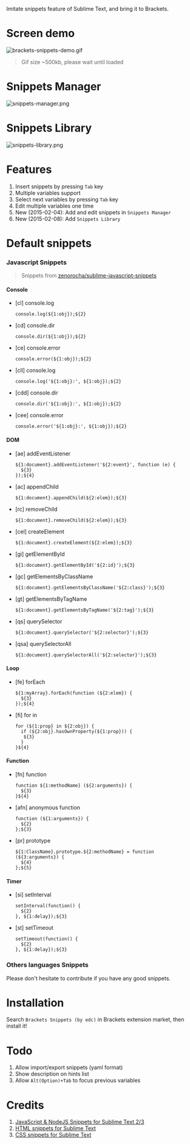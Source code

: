 Imitate snippets feature of Sublime Text, and bring it to Brackets.

# Screen demo
![brackets-snippets-demo.gif](http://edwardchu.org/assets/images/brackets-snippets-demo.gif "Demo gif of the extension")
> Gif size ~500kb, please wait until loaded

# Snippets Manager
![snippets-manager.png](http://edwardchu.org/assets/images/snippets-manager@2x.png "Snippets Manager Screenshot")

# Snippets Library
![snippets-library.png](http://edwardchu.org/assets/images/snippets-library@2x.png "Snippets Library Screenshot")

# Features
1. Insert snippets by pressing `Tab` key
2. Multiple variables support
3. Select next variables by pressing `Tab` key
4. Edit multiple variables one time
5. New (2015-02-04): Add and edit snippets in `Snippets Manager`
5. New (2015-02-08): Add `Snippets Library`

# Default snippets
### Javascript Snippets
> Snippets from [zenorocha/sublime-javascript-snippets](https://github.com/zenorocha/sublime-javascript-snippets)

#### Console
- [cl] console.log
    ```
    console.log(${1:obj});${2}
    ```

- [cd] console.dir
    ```
    console.dir(${1:obj});${2}
    ```

- [ce] console.error
    ```
    console.error(${1:obj});${2}
    ```

- [cll] console.log
    ```
    console.log('${1:obj}:', ${1:obj});${2}
    ```

- [cdd] console.dir
    ```
    console.dir('${1:obj}:', ${1:obj});${2}
    ```

- [cee] console.error
    ```
    console.error('${1:obj}:', ${1:obj});${2}
    ```

#### DOM
- [ae] addEventListener
    ```
    ${1:document}.addEventListener('${2:event}', function (e) {
      ${3}
    });${4}
    ```

- [ac] appendChild
    ```
    ${1:document}.appendChild(${2:elem});${3}
    ```

- [rc] removeChild
    ```
    ${1:document}.removeChild(${2:elem});${3}
    ```

- [cel] createElement
    ```
    ${1:document}.createElement(${2:elem});${3}
    ```

- [gi] getElementById
    ```
    ${1:document}.getElementById('${2:id}');${3}
    ```

- [gc] getElementsByClassName
    ```
    ${1:document}.getElementsByClassName('${2:class}');${3}
    ```

- [gt] getElementsByTagName
    ```
    ${1:document}.getElementsByTagName('${2:tag}');${3}
    ```

- [qs] querySelector
    ```
    ${1:document}.querySelector('${2:selector}');${3}
    ```

- [qsa] querySelectorAll
    ```
    ${1:document}.querySelectorAll('${2:selector}');${3}
    ```

#### Loop
- [fe] forEach
    ```
    ${1:myArray}.forEach(function (${2:elem}) {
      ${3}
    });${4}
    ```

- [fi] for in
    ```
    for (${1:prop} in ${2:obj}) {
      if (${2:obj}.hasOwnProperty(${1:prop})) {
       ${3}
      }
    }${4}
    ```

#### Function
- [fn] function
    ```
    function ${1:methodName} (${2:arguments}) {
      ${3}
    }${4}
    ```

- [afn] anonymous function
    ```
    function (${1:arguments}) {
      ${2}
    };${3}
    ```

- [pr] prototype
    ```
    ${1:ClassName}.prototype.${2:methodName} = function (${3:arguments}) {
      ${4}
    };${5}
    ```

#### Timer
- [si] setInterval
    ```
    setInterval(function() {
      ${2}
    }, ${1:delay});${3}
    ```

- [st] setTimeout
    ```
    setTimeout(function() {
      ${2}
    }, ${1:delay});${3}
    ```

### Others languages Snippets
Please don't hesitate to contribute if you have any good snippets.

# Installation
Search `Brackets Snippets (by edc)` in Brackets extension market, then install it!

# Todo
1. Allow import/export snippets (yaml format)
2. Show description on hints list
3. Allow `Alt(Option)+Tab` to focus previous variables

# Credits
1. [JavaScript & NodeJS Snippets for Sublime Text 2/3](https://github.com/zenorocha/sublime-javascript-snippets)
2. [HTML snippets for Sublime Text](https://github.com/joshnh/HTML-Snippets)
3. [CSS snippets for Sublime Text](https://github.com/joshnh/CSS-Snippets)